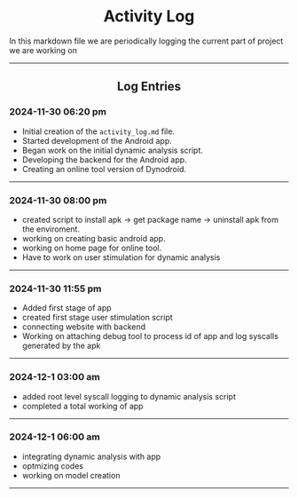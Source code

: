 # <div align="center">Activity Log</div>

In this markdown file we are periodically logging the current part of project we are working on

---

<div align="center">

## Log Entries
</div>

### 2024-11-30 06:20 pm
- Initial creation of the `activity_log.md` file.
- Started development of the Android app.
- Began work on the initial dynamic analysis script.
- Developing the backend for the Android app.
- Creating an online tool version of Dynodroid.

---

### 2024-11-30 08:00 pm
- created script to install apk -> get package name -> uninstall apk from the enviroment.
- working on creating basic android app.
- working on home page for online tool.
- Have to work on user stimulation for dynamic analysis

---
 
### 2024-11-30 11:55 pm
- Added first stage of app
- created first stage user stimulation script
- connecting website with backend
- Working on attaching debug tool to process id of app and log syscalls generated by the apk

---

### 2024-12-1 03:00 am
- added root level syscall logging to dynamic analysis script
- completed a total working of app
  
---

### 2024-12-1 06:00 am 
- integrating dynamic analysis with app
- optmizing codes
- working on model creation

--- 
